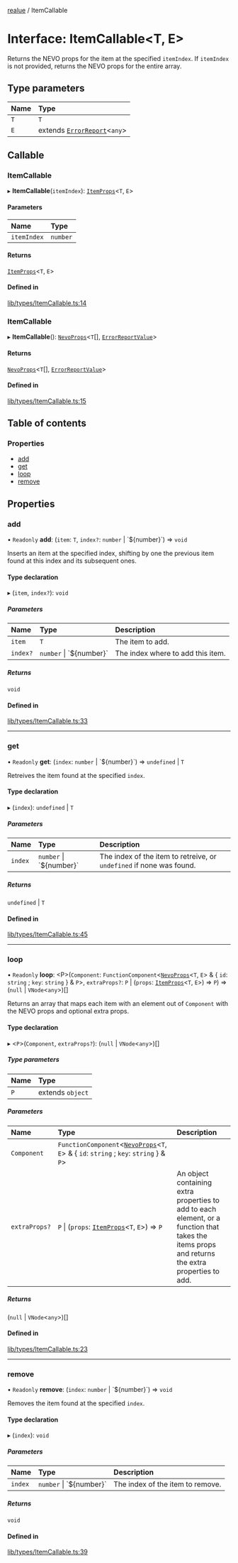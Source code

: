 [realue](../README.md) / ItemCallable

# Interface: ItemCallable\<T, E\>

Returns the NEVO props for the item at the specified `itemIndex`. If `itemIndex` is not provided, returns the NEVO props for the entire array.

## Type parameters

| Name | Type |
| :------ | :------ |
| `T` | `T` |
| `E` | extends [`ErrorReport`](../README.md#errorreport)\<`any`\> |

## Callable

### ItemCallable

▸ **ItemCallable**(`itemIndex`): [`ItemProps`](../README.md#itemprops)\<`T`, `E`\>

#### Parameters

| Name | Type |
| :------ | :------ |
| `itemIndex` | `number` |

#### Returns

[`ItemProps`](../README.md#itemprops)\<`T`, `E`\>

#### Defined in

[lib/types/ItemCallable.ts:14](https://github.com/nevoland/realue/blob/627ce6d/lib/types/ItemCallable.ts#L14)

### ItemCallable

▸ **ItemCallable**(): [`NevoProps`](../README.md#nevoprops)\<`T`[], [`ErrorReportValue`](../README.md#errorreportvalue)\>

#### Returns

[`NevoProps`](../README.md#nevoprops)\<`T`[], [`ErrorReportValue`](../README.md#errorreportvalue)\>

#### Defined in

[lib/types/ItemCallable.ts:15](https://github.com/nevoland/realue/blob/627ce6d/lib/types/ItemCallable.ts#L15)

## Table of contents

### Properties

- [add](ItemCallable.md#add)
- [get](ItemCallable.md#get)
- [loop](ItemCallable.md#loop)
- [remove](ItemCallable.md#remove)

## Properties

### add

• `Readonly` **add**: (`item`: `T`, `index?`: `number` \| \`$\{number}\`) => `void`

Inserts an item at the specified index, shifting by one the previous item found at this index and its subsequent ones.

#### Type declaration

▸ (`item`, `index?`): `void`

##### Parameters

| Name | Type | Description |
| :------ | :------ | :------ |
| `item` | `T` | The item to add. |
| `index?` | `number` \| \`$\{number}\` | The index where to add this item. |

##### Returns

`void`

#### Defined in

[lib/types/ItemCallable.ts:33](https://github.com/nevoland/realue/blob/627ce6d/lib/types/ItemCallable.ts#L33)

___

### get

• `Readonly` **get**: (`index`: `number` \| \`$\{number}\`) => `undefined` \| `T`

Retreives the item found at the specified `index`.

#### Type declaration

▸ (`index`): `undefined` \| `T`

##### Parameters

| Name | Type | Description |
| :------ | :------ | :------ |
| `index` | `number` \| \`$\{number}\` | The index of the item to retreive, or `undefined` if none was found. |

##### Returns

`undefined` \| `T`

#### Defined in

[lib/types/ItemCallable.ts:45](https://github.com/nevoland/realue/blob/627ce6d/lib/types/ItemCallable.ts#L45)

___

### loop

• `Readonly` **loop**: \<P\>(`Component`: `FunctionComponent`\<[`NevoProps`](../README.md#nevoprops)\<`T`, `E`\> & \{ `id`: `string` ; `key`: `string`  } & `P`\>, `extraProps?`: `P` \| (`props`: [`ItemProps`](../README.md#itemprops)\<`T`, `E`\>) => `P`) => (``null`` \| `VNode`\<`any`\>)[]

Returns an array that maps each item with an element out of `Component` with the NEVO props and optional extra props.

#### Type declaration

▸ \<`P`\>(`Component`, `extraProps?`): (``null`` \| `VNode`\<`any`\>)[]

##### Type parameters

| Name | Type |
| :------ | :------ |
| `P` | extends `object` |

##### Parameters

| Name | Type | Description |
| :------ | :------ | :------ |
| `Component` | `FunctionComponent`\<[`NevoProps`](../README.md#nevoprops)\<`T`, `E`\> & \{ `id`: `string` ; `key`: `string`  } & `P`\> |  |
| `extraProps?` | `P` \| (`props`: [`ItemProps`](../README.md#itemprops)\<`T`, `E`\>) => `P` | An object containing extra properties to add to each element, or a function that takes the items props and returns the extra properties to add. |

##### Returns

(``null`` \| `VNode`\<`any`\>)[]

#### Defined in

[lib/types/ItemCallable.ts:23](https://github.com/nevoland/realue/blob/627ce6d/lib/types/ItemCallable.ts#L23)

___

### remove

• `Readonly` **remove**: (`index`: `number` \| \`$\{number}\`) => `void`

Removes the item found at the specified `index`.

#### Type declaration

▸ (`index`): `void`

##### Parameters

| Name | Type | Description |
| :------ | :------ | :------ |
| `index` | `number` \| \`$\{number}\` | The index of the item to remove. |

##### Returns

`void`

#### Defined in

[lib/types/ItemCallable.ts:39](https://github.com/nevoland/realue/blob/627ce6d/lib/types/ItemCallable.ts#L39)
